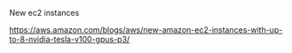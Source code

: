 New ec2 instances

https://aws.amazon.com/blogs/aws/new-amazon-ec2-instances-with-up-to-8-nvidia-tesla-v100-gpus-p3/
